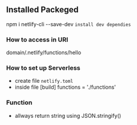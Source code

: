 ## Installed Packeged

npm i netlify-cli --save-dev `install dev dependies `

### How to access in URl

domain/.netlify/functions/hello

### How to set up Serverless

- create file `netlify.toml`
- inside file
  [build]
  functions = './functions'

### Function

- allways return string using JSON.stringify()
